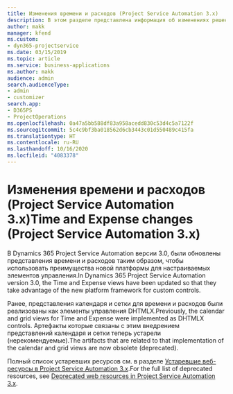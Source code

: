 ```yaml
---
title: Изменения времени и расходов (Project Service Automation 3.x)
description: В этом разделе представлена информация об изменениях решения для времени и расхода.
author: makk
manager: kfend
ms.custom:
- dyn365-projectservice
ms.date: 03/15/2019
ms.topic: article
ms.service: business-applications
ms.author: makk
audience: admin
search.audienceType:
- admin
- customizer
search.app:
- D365PS
- ProjectOperations
ms.openlocfilehash: 0a47a5bb588df83a958acedd830c53d4c5a7122f
ms.sourcegitcommit: 5c4c9bf3ba018562d6cb3443c01d550489c415fa
ms.translationtype: HT
ms.contentlocale: ru-RU
ms.lasthandoff: 10/16/2020
ms.locfileid: "4083378"
---
```

# <a name="time-and-expense-changes-project-service-automation-3x"></a><span data-ttu-id="690c5-103">Изменения времени и расходов (Project Service Automation 3.x)</span><span class="sxs-lookup"><span data-stu-id="690c5-103">Time and Expense changes (Project Service Automation 3.x)</span></span>

<span data-ttu-id="690c5-104">В Dynamics 365 Project Service Automation версии 3.0, были обновлены представления времени и расходов таким образом, чтобы использовать преимущества новой платформы для настраиваемых элементов управления.</span><span class="sxs-lookup"><span data-stu-id="690c5-104">In Dynamics 365 Project Service Automation version 3.0, the Time and Expense views have been updated so that they take advantage of the new platform framework for custom controls.</span></span>

<span data-ttu-id="690c5-105">Ранее, представления календаря и сетки для времени и расходов были реализованы как элементы управления DHTMLX.</span><span class="sxs-lookup"><span data-stu-id="690c5-105">Previously, the calendar and grid views for Time and Expense were implemented as DHTMLX controls.</span></span> <span data-ttu-id="690c5-106">Артефакты которые связаны с этим внедрением представлений календаря и сетки теперь устарели (нерекомендуемые).</span><span class="sxs-lookup"><span data-stu-id="690c5-106">The artifacts that are related to that implementation of the calendar and grid views are now obsolete (deprecated).</span></span>

<span data-ttu-id="690c5-107">Полный список устаревших ресурсов см. в разделе [Устаревшие веб-ресурсы в Project Service Automation 3.x](web-resources-deprecated-v3.x.md).</span><span class="sxs-lookup"><span data-stu-id="690c5-107">For the full list of deprecated resources, see [Deprecated web resources in Project Service Automation 3.x](web-resources-deprecated-v3.x.md).</span></span>
